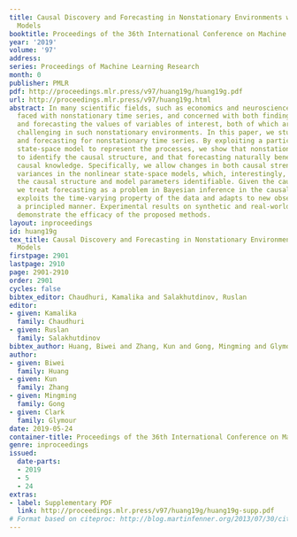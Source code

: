 ```yaml
---
title: Causal Discovery and Forecasting in Nonstationary Environments with State-Space
  Models
booktitle: Proceedings of the 36th International Conference on Machine Learning
year: '2019'
volume: '97'
address: 
series: Proceedings of Machine Learning Research
month: 0
publisher: PMLR
pdf: http://proceedings.mlr.press/v97/huang19g/huang19g.pdf
url: http://proceedings.mlr.press/v97/huang19g.html
abstract: In many scientific fields, such as economics and neuroscience, we are often
  faced with nonstationary time series, and concerned with both finding causal relations
  and forecasting the values of variables of interest, both of which are particularly
  challenging in such nonstationary environments. In this paper, we study causal discovery
  and forecasting for nonstationary time series. By exploiting a particular type of
  state-space model to represent the processes, we show that nonstationarity helps
  to identify the causal structure, and that forecasting naturally benefits from learned
  causal knowledge. Specifically, we allow changes in both causal strengths and noise
  variances in the nonlinear state-space models, which, interestingly, renders both
  the causal structure and model parameters identifiable. Given the causal model,
  we treat forecasting as a problem in Bayesian inference in the causal model, which
  exploits the time-varying property of the data and adapts to new observations in
  a principled manner. Experimental results on synthetic and real-world data sets
  demonstrate the efficacy of the proposed methods.
layout: inproceedings
id: huang19g
tex_title: Causal Discovery and Forecasting in Nonstationary Environments with State-Space
  Models
firstpage: 2901
lastpage: 2910
page: 2901-2910
order: 2901
cycles: false
bibtex_editor: Chaudhuri, Kamalika and Salakhutdinov, Ruslan
editor:
- given: Kamalika
  family: Chaudhuri
- given: Ruslan
  family: Salakhutdinov
bibtex_author: Huang, Biwei and Zhang, Kun and Gong, Mingming and Glymour, Clark
author:
- given: Biwei
  family: Huang
- given: Kun
  family: Zhang
- given: Mingming
  family: Gong
- given: Clark
  family: Glymour
date: 2019-05-24
container-title: Proceedings of the 36th International Conference on Machine Learning
genre: inproceedings
issued:
  date-parts:
  - 2019
  - 5
  - 24
extras:
- label: Supplementary PDF
  link: http://proceedings.mlr.press/v97/huang19g/huang19g-supp.pdf
# Format based on citeproc: http://blog.martinfenner.org/2013/07/30/citeproc-yaml-for-bibliographies/
---
```

